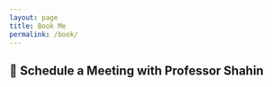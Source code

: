 ```yaml
---
layout: page
title: Book Me
permalink: /book/
---
```


## 📅 Schedule a Meeting with Professor Shahin

<div class="calendly-inline-widget" 
     data-url="https://calendly.com/shahinh1/meeting-shahin" 
     style="min-width:320px;height:700px;"></div>
<script type="text/javascript" 
        src="https://assets.calendly.com/assets/external/widget.js" async></script>

